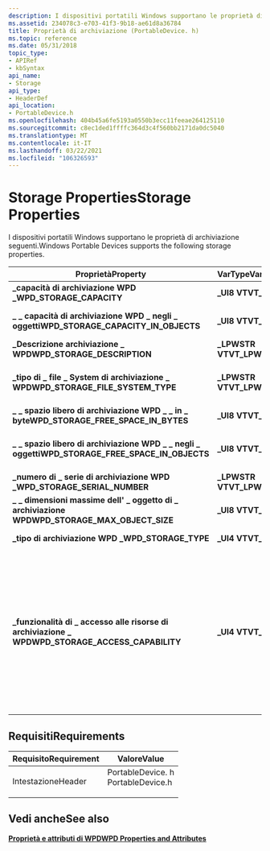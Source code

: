 ```yaml
---
description: I dispositivi portatili Windows supportano le proprietà di archiviazione seguenti.
ms.assetid: 234078c3-e703-41f3-9b18-ae61d8a36784
title: Proprietà di archiviazione (PortableDevice. h)
ms.topic: reference
ms.date: 05/31/2018
topic_type:
- APIRef
- kbSyntax
api_name:
- Storage
api_type:
- HeaderDef
api_location:
- PortableDevice.h
ms.openlocfilehash: 404b45a6fe5193a0550b3ecc11feeae264125110
ms.sourcegitcommit: c8ec1ded1ffffc364d3c4f560bb2171da0dc5040
ms.translationtype: MT
ms.contentlocale: it-IT
ms.lasthandoff: 03/22/2021
ms.locfileid: "106326593"
---
```

# <a name="storage-properties"></a><span data-ttu-id="15a91-103">Storage Properties</span><span class="sxs-lookup"><span data-stu-id="15a91-103">Storage Properties</span></span>

<span data-ttu-id="15a91-104">I dispositivi portatili Windows supportano le proprietà di archiviazione seguenti.</span><span class="sxs-lookup"><span data-stu-id="15a91-104">Windows Portable Devices supports the following storage properties.</span></span>



| <span data-ttu-id="15a91-105">Proprietà</span><span class="sxs-lookup"><span data-stu-id="15a91-105">Property</span></span>                                   | <span data-ttu-id="15a91-106">VarType</span><span class="sxs-lookup"><span data-stu-id="15a91-106">VarType</span></span>        | <span data-ttu-id="15a91-107">Descrizione</span><span class="sxs-lookup"><span data-stu-id="15a91-107">Description</span></span>                                                                                                                                                                                                                                                                                                                                                                                                                                                                                                                          |
|--------------------------------------------|----------------|--------------------------------------------------------------------------------------------------------------------------------------------------------------------------------------------------------------------------------------------------------------------------------------------------------------------------------------------------------------------------------------------------------------------------------------------------------------------------------------------------------------------------------------|
| <span data-ttu-id="15a91-108">**\_capacità di archiviazione WPD \_**</span><span class="sxs-lookup"><span data-stu-id="15a91-108">**WPD\_STORAGE\_CAPACITY**</span></span>                 | <span data-ttu-id="15a91-109">**\_UI8 VT**</span><span class="sxs-lookup"><span data-stu-id="15a91-109">**VT\_UI8**</span></span>    | <span data-ttu-id="15a91-110">Capacità di archiviazione totale, in byte.</span><span class="sxs-lookup"><span data-stu-id="15a91-110">The total storage capacity, in bytes.</span></span>                                                                                                                                                                                                                                                                                                                                                                                                                                                                                                |
| <span data-ttu-id="15a91-111">**\_ \_ capacità di archiviazione WPD \_ negli \_ oggetti**</span><span class="sxs-lookup"><span data-stu-id="15a91-111">**WPD\_STORAGE\_CAPACITY\_IN\_OBJECTS**</span></span>    | <span data-ttu-id="15a91-112">**\_UI8 VT**</span><span class="sxs-lookup"><span data-stu-id="15a91-112">**VT\_UI8**</span></span>    | <span data-ttu-id="15a91-113">Indica la capacità di archiviazione totale negli oggetti. ad esempio, gli slot disponibili in una scheda SIM.</span><span class="sxs-lookup"><span data-stu-id="15a91-113">Indicates the total storage capacity in objects; for example, the available slots on a SIM card.</span></span>                                                                                                                                                                                                                                                                                                                                                                                                                                     |
| <span data-ttu-id="15a91-114">**\_Descrizione archiviazione \_ WPD**</span><span class="sxs-lookup"><span data-stu-id="15a91-114">**WPD\_STORAGE\_DESCRIPTION**</span></span>              | <span data-ttu-id="15a91-115">**\_LPWSTR VT**</span><span class="sxs-lookup"><span data-stu-id="15a91-115">**VT\_LPWSTR**</span></span> | <span data-ttu-id="15a91-116">Descrizione leggibile dell'archiviazione.</span><span class="sxs-lookup"><span data-stu-id="15a91-116">A human-readable description of the storage.</span></span>                                                                                                                                                                                                                                                                                                                                                                                                                                                                                         |
| <span data-ttu-id="15a91-117">**\_tipo di \_ file \_ System di archiviazione \_ WPD**</span><span class="sxs-lookup"><span data-stu-id="15a91-117">**WPD\_STORAGE\_FILE\_SYSTEM\_TYPE**</span></span>       | <span data-ttu-id="15a91-118">**\_LPWSTR VT**</span><span class="sxs-lookup"><span data-stu-id="15a91-118">**VT\_LPWSTR**</span></span> | <span data-ttu-id="15a91-119">Una descrizione di stringa della file system utilizzata dalla risorsa di archiviazione, ad esempio "FAT32", "NTFS", "Contoso file System" e così via.</span><span class="sxs-lookup"><span data-stu-id="15a91-119">A string description of the file system used by the storage, for example, "FAT32", "NTFS", "Contoso File System", and so on.</span></span>                                                                                                                                                                                                                                                                                                                                                                                                         |
| <span data-ttu-id="15a91-120">**\_ \_ spazio libero di archiviazione WPD \_ \_ in \_ byte**</span><span class="sxs-lookup"><span data-stu-id="15a91-120">**WPD\_STORAGE\_FREE\_SPACE\_IN\_BYTES**</span></span>   | <span data-ttu-id="15a91-121">**\_UI8 VT**</span><span class="sxs-lookup"><span data-stu-id="15a91-121">**VT\_UI8**</span></span>    | <span data-ttu-id="15a91-122">Spazio di archiviazione disponibile, in byte.</span><span class="sxs-lookup"><span data-stu-id="15a91-122">The available storage space, in bytes.</span></span>                                                                                                                                                                                                                                                                                                                                                                                                                                                                                               |
| <span data-ttu-id="15a91-123">**\_ \_ spazio libero di archiviazione WPD \_ \_ negli \_ oggetti**</span><span class="sxs-lookup"><span data-stu-id="15a91-123">**WPD\_STORAGE\_FREE\_SPACE\_IN\_OBJECTS**</span></span> | <span data-ttu-id="15a91-124">**\_UI8 VT**</span><span class="sxs-lookup"><span data-stu-id="15a91-124">**VT\_UI8**</span></span>    | <span data-ttu-id="15a91-125">Il numero di oggetti aggiuntivi che possono essere scritti nel dispositivo.</span><span class="sxs-lookup"><span data-stu-id="15a91-125">The number of additional objects that can be written to the device.</span></span> <span data-ttu-id="15a91-126">Se, ad esempio, un dispositivo consente un solo oggetto, sarà zero se l'oggetto esisteva già.</span><span class="sxs-lookup"><span data-stu-id="15a91-126">For example, if a device only allows a single object, this would be zero if the object already existed.</span></span>                                                                                                                                                                                                                                                                                                                                                          |
| <span data-ttu-id="15a91-127">**\_numero di \_ serie di archiviazione WPD \_**</span><span class="sxs-lookup"><span data-stu-id="15a91-127">**WPD\_STORAGE\_SERIAL\_NUMBER**</span></span>           | <span data-ttu-id="15a91-128">**\_LPWSTR VT**</span><span class="sxs-lookup"><span data-stu-id="15a91-128">**VT\_LPWSTR**</span></span> | <span data-ttu-id="15a91-129">Numero di serie specifico del fornitore per l'archiviazione.</span><span class="sxs-lookup"><span data-stu-id="15a91-129">A vendor-specific serial number for the storage.</span></span>                                                                                                                                                                                                                                                                                                                                                                                                                                                                                     |
| <span data-ttu-id="15a91-130">**\_ \_ dimensioni massime dell' \_ oggetto di \_ archiviazione WPD**</span><span class="sxs-lookup"><span data-stu-id="15a91-130">**WPD\_STORAGE\_MAX\_OBJECT\_SIZE**</span></span>        | <span data-ttu-id="15a91-131">**\_UI8 VT**</span><span class="sxs-lookup"><span data-stu-id="15a91-131">**VT\_UI8**</span></span>    | <span data-ttu-id="15a91-132">Specifica la dimensione massima di un singolo oggetto, in byte, che può essere inserito in questa risorsa di archiviazione.</span><span class="sxs-lookup"><span data-stu-id="15a91-132">Specifies the maximum size of a single object, in bytes, that can be placed on this storage.</span></span>                                                                                                                                                                                                                                                                                                                                                                                                                                         |
| <span data-ttu-id="15a91-133">**\_tipo di archiviazione WPD \_**</span><span class="sxs-lookup"><span data-stu-id="15a91-133">**WPD\_STORAGE\_TYPE**</span></span>                     | <span data-ttu-id="15a91-134">**\_UI4 VT**</span><span class="sxs-lookup"><span data-stu-id="15a91-134">**VT\_UI4**</span></span>    | <span data-ttu-id="15a91-135">Descrive il tipo fisico di un supporto di archiviazione di memoria.</span><span class="sxs-lookup"><span data-stu-id="15a91-135">Describes the physical type of a memory storage medium.</span></span>                                                                                                                                                                                                                                                                                                                                                                                                                                                                              |
| <span data-ttu-id="15a91-136">**\_funzionalità di \_ accesso alle risorse di archiviazione \_ WPD**</span><span class="sxs-lookup"><span data-stu-id="15a91-136">**WPD\_STORAGE\_ACCESS\_CAPABILITY**</span></span>       | <span data-ttu-id="15a91-137">**\_UI4 VT**</span><span class="sxs-lookup"><span data-stu-id="15a91-137">**VT\_UI4**</span></span>    | <span data-ttu-id="15a91-138">Identifica le protezioni di scrittura che influiscono a livello globale su questa risorsa di archiviazione.</span><span class="sxs-lookup"><span data-stu-id="15a91-138">Identifies any write-protection that globally affects this storage.</span></span> <span data-ttu-id="15a91-139">Ha la precedenza sull'accesso specificato nei singoli oggetti.</span><span class="sxs-lookup"><span data-stu-id="15a91-139">This takes precedence over access specified on individual objects.</span></span> <span data-ttu-id="15a91-140">I valori possibili sono delineati dall'enumerazione **WPD \_ storage \_ Access \_ Capability \_ values** definita in portabledevice. h.</span><span class="sxs-lookup"><span data-stu-id="15a91-140">Possible values are from the **WPD\_STORAGE\_ACCESS\_CAPABILITY\_VALUES** enumeration defined in PortableDevice.h.</span></span> <span data-ttu-id="15a91-141">Se, ad esempio, il **\_ \_ tipo di archiviazione WPD** è ROM (ovvero un tipo di **archiviazione WPD ROM \_ \_ \_ fisso \_** o un **tipo di \_ archiviazione \_ \_ \_ WPD**), il valore della **funzionalità di \_ \_ accesso alle \_ risorse di archiviazione WPD** deve essere la **funzionalità di accesso alle risorse di archiviazione WPD di \_ \_ \_ \_ sola lettura \_ \_ senza \_ \_ eliminazione di oggetti**.</span><span class="sxs-lookup"><span data-stu-id="15a91-141">For example, if **WPD\_STORAGE\_TYPE** is ROM (that is **WPD\_STORAGE\_TYPE\_FIXED\_ROM** or **WPD\_STORAGE\_TYPE\_REMOVABLE\_ROM**), then **WPD\_STORAGE\_ACCESS\_CAPABILITY** value must be **WPD\_STORAGE\_ACCESS\_CAPABILITY\_READ\_ONLY\_WITHOUT\_OBJECT\_DELETION**.</span></span> |



 

## <a name="requirements"></a><span data-ttu-id="15a91-142">Requisiti</span><span class="sxs-lookup"><span data-stu-id="15a91-142">Requirements</span></span>



| <span data-ttu-id="15a91-143">Requisito</span><span class="sxs-lookup"><span data-stu-id="15a91-143">Requirement</span></span> | <span data-ttu-id="15a91-144">Valore</span><span class="sxs-lookup"><span data-stu-id="15a91-144">Value</span></span> |
|-------------------|---------------------------------------------------------------------------------------------|
| <span data-ttu-id="15a91-145">Intestazione</span><span class="sxs-lookup"><span data-stu-id="15a91-145">Header</span></span><br/> | <dl> <span data-ttu-id="15a91-146"><dt>PortableDevice. h</dt></span><span class="sxs-lookup"><span data-stu-id="15a91-146"><dt>PortableDevice.h</dt></span></span> </dl> |



## <a name="see-also"></a><span data-ttu-id="15a91-147">Vedi anche</span><span class="sxs-lookup"><span data-stu-id="15a91-147">See also</span></span>

<dl> <dt>

[<span data-ttu-id="15a91-148">**Proprietà e attributi di WPD**</span><span class="sxs-lookup"><span data-stu-id="15a91-148">**WPD Properties and Attributes**</span></span>](properties-and-attributes.md)
</dt> </dl>

 

 




